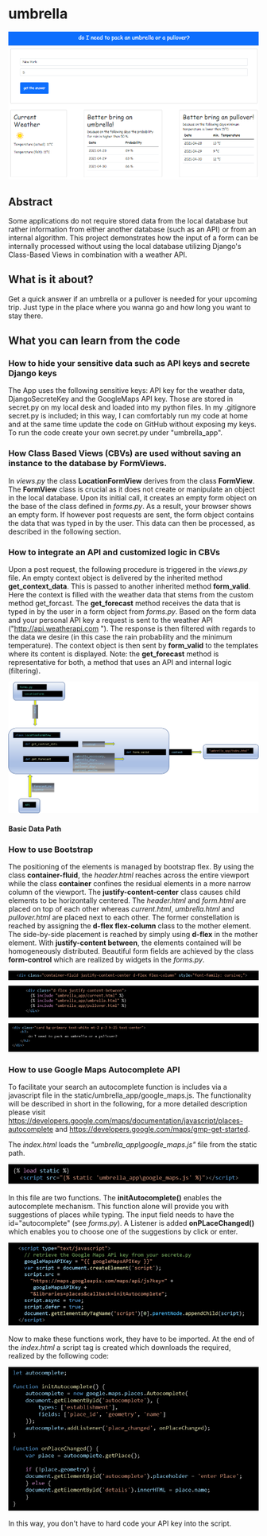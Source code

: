 # umbrella

![loadData](pics/screenshot.png?raw=true "loadData")

## Abstract
Some applications do not require stored data from the local database but rather information from either another database (such as an API) or from an internal algorithm. This project demonstrates how the input of a form can be internally processed without using the local database utilizing Django's Class-Based Views in combination with a weather API.
## What is it about?
Get a quick answer if an umbrella or a pullover is needed for your upcoming trip. Just type in the place where you wanna go and how long you want to stay there. 

## What you can learn from the code
### How to hide your sensitive data such as API keys and secrete Django keys
The App uses the following sensitive keys: API key for the weather data, DjangoSecreteKey and the GoogleMaps API key. Those are stored in secret.py on my local desk and loaded into my python files. In my .gitignore secret.py is included; in this way, I can comfortably run my code at home and at the same time update the code on GitHub without exposing my keys. To run the code create your own secret.py under "umbrella_app". 

### How Class Based Views (CBVs) are used without saving an instance to the database by **FormViews**. 
In *views.py* the class **LocationFormView** derives from the class **FormView**. The **FormView** class is crucial as it does not create or manipulate an object in the local database. Upon its initial call, it creates an empty form object on the base of the class defined in *forms.py*. As a result, your browser shows an empty form. If however post requests are sent, the form object contains the data that was typed in by the user. This data can then be processed, as described in the following section.  

### How to integrate an API and customized logic in CBVs
Upon a post request, the following procedure is triggered in the *views.py* file. An empty context object is delivered by the inherited method **get_context_data**. This is passed to another inherited method **form_valid**. Here the context is filled with the weather data that stems from the custom method get_forcast. The **get_forecast** method receives the data that is typed in by the user in a form object from *forms.py*. Based on the form data and your personal API key a request is sent to the weather API ("http://api.weatherapi.com "). The response is then filtered with regards to the data we desire (in this case the rain probability and the minimum temperature). The context object is then sent by **form_valid** to the templates where its content is displayed. Note: the **get_forecast** method is representative for both, a method that uses an API and internal logic (filtering). 

![loadData](pics/dataflow.png?raw=true "loadData")
#### Basic Data Path

### How to use Bootstrap
The positioning of the elements is managed by bootstrap flex. 
By using the class **container-fluid**, the *header.html* reaches across the entire viewport while the class **container** confines the residual elements in a more narrow column of the viewport. The **justify-content-center** class causes child elements to be horizontally centered. The *header.html* and  *form.html* are placed on top of each other whereas *current.html*, *umbrella.html* and *pullover.html* are placed next to each other. The former constellation is reached by assigning the **d-flex flex-column** class to the mother element. The side-by-side placement is reached by simply using **d-flex** in the mother element. With **justify-content between**, the elements contained will be homogeneously distributed. 
Beautiful form fields are achieved by the class **form-control** which are realized by widgets in the *forms.py*. 

![loadData](pics/BootstrapPosition.png?raw=true "loadData")

### How to use Google Maps Autocomplete API
To facilitate your search an autocomplete function is includes via a javascript file in the static/umbrella_app/google_maps.js. The functionality will be described in short in the following, for a more detailed description please visit https://developers.google.com/maps/documentation/javascript/places-autocomplete and https://developers.google.com/maps/gmp-get-started. 

The *index.html* loads the *"umbrella_app\google_maps.js"* file from the static path. 

![loadData](pics/loadScript.png?raw=true "loadData")

In this file are two functions. The **initAutocomplete()** enables the autocomplete mechanism. This function alone will provide you with suggestions of places while typing. The input field needs to have the id="autocomplete" (see *forms.py*). A Listener is added **onPLaceChanged()**  which enables you to choose one of the suggestions by click or enter. 

![loadData](pics/google_maps.png?raw=true "loadData")

Now to make these functions work, they have to be imported. At the end of the *index.html* a script tag is created which downloads the required, realized by the following code: 

![loadData](pics/createScriptTag.png?raw=true "loadData")

In this way, you don't have to hard code your API key into the script. 
